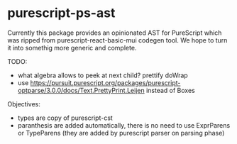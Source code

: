 # purescript-ps-ast

Currently this package provides an opinionated AST for PureScript which was ripped from purescript-react-basic-mui codegen tool. We hope to turn it into somethig more generic and complete.

TODO:
- what algebra allows to peek at next child? prettify doWrap
- use https://pursuit.purescript.org/packages/purescript-optparse/3.0.0/docs/Text.PrettyPrint.Leijen instead of Boxes

Objectives:
- types are copy of purescript-cst
- paranthesis are added automatically, there is no need to use ExprParens or TypeParens (they are added by purescript parser on parsing phase)
